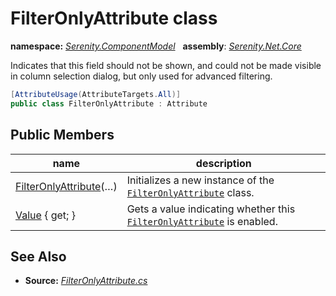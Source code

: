 # FilterOnlyAttribute class
**namespace:** *[Serenity.ComponentModel](../README.md#serenity.componentmodel-namespace)*   **assembly**: *[Serenity.Net.Core](../README.md)*

Indicates that this field should not be shown, and could not be made visible in column selection dialog, but only used for advanced filtering.

```csharp
[AttributeUsage(AttributeTargets.All)]
public class FilterOnlyAttribute : Attribute
```

## Public Members

| name | description |
| --- | --- |
| [FilterOnlyAttribute](FilterOnlyAttribute/FilterOnlyAttribute.md)(…) | Initializes a new instance of the [`FilterOnlyAttribute`](FilterOnlyAttribute.md) class. |
| [Value](FilterOnlyAttribute/Value.md) { get; } | Gets a value indicating whether this [`FilterOnlyAttribute`](FilterOnlyAttribute.md) is enabled. |

## See Also

* **Source:** *[FilterOnlyAttribute.cs](https://github.com/serenity-is/Serenity/blob/master/src/Serenity.Net.Core/ComponentModel/Columns/Filtering/FilterOnlyAttribute.cs)*